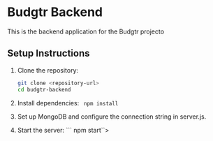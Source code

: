 # Budgtr Backend

This is the backend application for the Budgtr projecto

## Setup Instructions

1. Clone the repository:
   ```bash
   git clone <repository-url>
   cd budgtr-backend

2. Install dependencies: 
   ``` npm install```

3. Set up MongoDB and configure the connection string in server.js.

4. Start the server:
   ``` npm start``>
